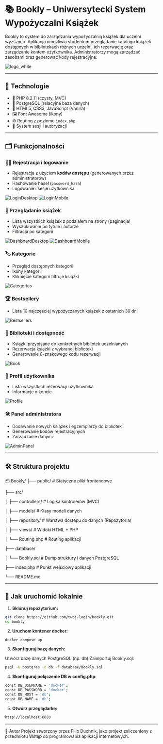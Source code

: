 # 📚 Bookly – Uniwersytecki System Wypożyczalni Książek 

Bookly to system do zarządzania wypożyczalnią książek dla uczelni wyższych. Aplikacja umożliwia studentom przeglądanie katalogu książek dostępnych w bibliotekach różnych uczelni, ich rezerwację oraz zarządzanie kontem użytkownika. Administratorzy mogą zarządzać zasobami oraz generować kody rejestracyjne.

![logo_white](https://github.com/user-attachments/assets/236ba36f-f979-4de5-8a29-ab069ba6dc50)


---

## 🧩 Technologie

- 🔧 PHP 8.2.11 (czysty, MVC)
- 🐘 PostgreSQL (relacyjna baza danych)
- 🎨 HTML5, CSS3, JavaScript (Vanilla)
- 🖼️ Font Awesome (ikony)
- ⚙️ Routing z poziomu `index.php`
- 🔐 System sesji i autoryzacji

---

## 🗂️ Funkcjonalności

### 🧑‍💼 Rejestracja i logowanie
- Rejestracja z użyciem **kodów dostępu** (generowanych przez administratorów)
- Hashowanie haseł (`password_hash`)
- Logowanie i sesje użytkownika

![LoginDesktop](https://github.com/user-attachments/assets/dd672642-9b0e-47b6-b58e-0045dbec2bad)
![LoginMobile](https://github.com/user-attachments/assets/a3e406d5-24f7-472c-99f4-bd53ab2b17a3)



### 📖 Przeglądanie książek
- Lista wszystkich książek z podziałem na strony (paginacja)
- Wyszukiwanie po tytule i autorze
- Filtracja po kategorii

![DashboardDesktop](https://github.com/user-attachments/assets/e33b08d2-ec85-461b-bebf-b4f87b5a85e6)
![DashboardMobile](https://github.com/user-attachments/assets/c0cdc645-4edd-4995-a1ab-d69d4d28fd97)


### 🏷️ Kategorie
- Przegląd dostępnych kategorii
- Ikony kategorii
- Kliknięcie kategorii filtruje książki

![Categories](https://github.com/user-attachments/assets/7343ba8d-cc16-4c69-8e8f-0961938b50df)



### 🏆 Bestsellery
- Lista 10 najczęściej wypożyczanych książek z ostatnich 30 dni

![Bestsellers](https://github.com/user-attachments/assets/a66a449b-451b-4c2e-9633-d750cfbcd29c)


### 🏫 Biblioteki i dostępność
- Książki przypisane do konkretnych bibliotek uczelnianych
- Rezerwacja książki z wybranej biblioteki
- Generowanie 8-znakowego kodu rezerwacji

![Book](https://github.com/user-attachments/assets/33ea902e-ebe6-46ff-b670-eb08a1374f50)


### 🧾 Profil użytkownika
- Lista wszystkich rezerwacji użytkownika
- Informacje o koncie

![Profile](https://github.com/user-attachments/assets/6b58be3c-b0dd-4c0b-be75-17461756990b)


### 🛠️ Panel administratora
- Dodawanie nowych książek i egzemplarzy do bibliotek
- Generowanie kodów rejestracyjnych
- Zarządzanie danymi

![AdminPanel](https://github.com/user-attachments/assets/61d98bbe-d726-4f4b-b04a-f5f95cbce693)


---

## 🛠️ Struktura projektu

📦 Bookly/
├── public/ # Statyczne pliki frontendowe

├── src/

│ ├── controllers/ # Logika kontrolerów (MVC)

│ ├── models/ # Klasy modeli danych

│ ├── repository/ # Warstwa dostępu do danych (Repozytoria)

│ ├── views/ # Widoki HTML + PHP

│ └── Routing.php # Routing aplikacji

├── database/

│ └── Bookly.sql # Dump struktury i danych PostgreSQL

├── index.php # Punkt wejściowy aplikacji

└── README.md

---

## 🧪 Jak uruchomić lokalnie

1. **Sklonuj repozytorium:**

```bash
git clone https://github.com/twoj-login/bookly.git
cd bookly
```

2. **Uruchom kontener docker:**
```bash
docker compose up
```

3. **Skonfiguruj bazę danych:**

Utwórz bazę danych PostgreSQL (np. db)
Zaimportuj Bookly.sql:
```bash
psql -U postgres -d db -f database/Bookly.sql
```

4. **Skonfiguruj połączenie DB w config.php:**
```bash
const DB_USERNAME = 'docker';
const DB_PASSWORD = 'docker';
const DB_HOST = 'db';
const DB_NAME = 'db';
```

5. **Otwórz przeglądarkę:**
```bash
http://localhost:8080
```

---

🙌 Autor
Projekt stworzony przez Filip Duchnik, jako projekt zaliczeniony z przedmiotu Wstęp do programowania aplikacji internetowych.


